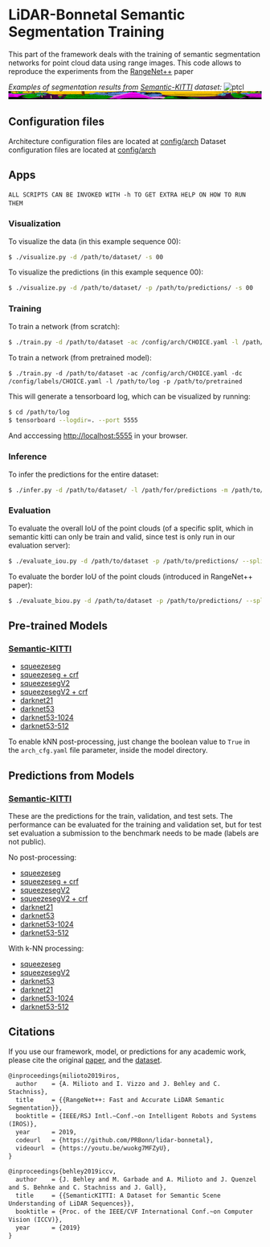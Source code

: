 # LiDAR-Bonnetal Semantic Segmentation Training

This part of the framework deals with the training of semantic segmentation networks for point cloud data using range images. This code allows to reproduce the experiments from the [RangeNet++](http://www.ipb.uni-bonn.de/wp-content/papercite-data/pdf/milioto2019iros.pdf) paper

_Examples of segmentation results from [Semantic-KITTI](http://semantic-kitti.org) dataset:_
![ptcl](pics/semantic-ptcl.gif)
![ptcl](pics/semantic-proj.gif)

## Configuration files

Architecture configuration files are located at [config/arch](config/arch/)
Dataset configuration files are located at [config/arch](config/labels/)

## Apps

`ALL SCRIPTS CAN BE INVOKED WITH -h TO GET EXTRA HELP ON HOW TO RUN THEM`

### Visualization

To visualize the data (in this example sequence 00):

```sh
$ ./visualize.py -d /path/to/dataset/ -s 00
```

To visualize the predictions (in this example sequence 00):

```sh
$ ./visualize.py -d /path/to/dataset/ -p /path/to/predictions/ -s 00
```

### Training

To train a network (from scratch):

```sh
$ ./train.py -d /path/to/dataset -ac /config/arch/CHOICE.yaml -l /path/to/log
```

To train a network (from pretrained model):

```
$ ./train.py -d /path/to/dataset -ac /config/arch/CHOICE.yaml -dc /config/labels/CHOICE.yaml -l /path/to/log -p /path/to/pretrained
```

This will generate a tensorboard log, which can be visualized by running:

```sh
$ cd /path/to/log
$ tensorboard --logdir=. --port 5555
```

And acccessing [http://localhost:5555](http://localhost:5555) in your browser.

### Inference

To infer the predictions for the entire dataset:

```sh
$ ./infer.py -d /path/to/dataset/ -l /path/for/predictions -m /path/to/model
````

### Evaluation

To evaluate the overall IoU of the point clouds (of a specific split, which in semantic kitti can only be train and valid, since test is only run in our evaluation server):

```sh
$ ./evaluate_iou.py -d /path/to/dataset -p /path/to/predictions/ --split valid
```

To evaluate the border IoU of the point clouds (introduced in RangeNet++ paper):

```sh
$ ./evaluate_biou.py -d /path/to/dataset -p /path/to/predictions/ --split valid --border 1 --conn 4
```

## Pre-trained Models

### [Semantic-KITTI](http://semantic-kitti.org)

- [squeezeseg](http://www.ipb.uni-bonn.de/html/projects/bonnetal/lidar/semantic/models/squeezeseg.tar.gz)
- [squeezeseg + crf](http://www.ipb.uni-bonn.de/html/projects/bonnetal/lidar/semantic/models/squeezeseg-crf.tar.gz)
- [squeezesegV2](http://www.ipb.uni-bonn.de/html/projects/bonnetal/lidar/semantic/models/squeezesegV2.tar.gz)
- [squeezesegV2 + crf](http://www.ipb.uni-bonn.de/html/projects/bonnetal/lidar/semantic/models/squeezesegV2-crf.tar.gz)
- [darknet21](http://www.ipb.uni-bonn.de/html/projects/bonnetal/lidar/semantic/models/darknet21.tar.gz)
- [darknet53](http://www.ipb.uni-bonn.de/html/projects/bonnetal/lidar/semantic/models/darknet53.tar.gz)
- [darknet53-1024](http://www.ipb.uni-bonn.de/html/projects/bonnetal/lidar/semantic/models/darknet53-1024.tar.gz)
- [darknet53-512](http://www.ipb.uni-bonn.de/html/projects/bonnetal/lidar/semantic/models/darknet53-512.tar.gz)

To enable kNN post-processing, just change the boolean value to `True` in the `arch_cfg.yaml` file parameter, inside the model directory.
  
## Predictions from Models

### [Semantic-KITTI](http://semantic-kitti.org)

These are the predictions for the train, validation, and test sets. The performance can be evaluated for the training and validation set, but for test set evaluation a submission to the benchmark needs to be made (labels are not public).

No post-processing:
- [squeezeseg](http://www.ipb.uni-bonn.de/html/projects/bonnetal/lidar/semantic/predictions/squeezeseg.tar.gz)
- [squeezeseg + crf](http://www.ipb.uni-bonn.de/html/projects/bonnetal/lidar/semantic/predictions/squeezeseg-crf.tar.gz)
- [squeezesegV2](http://www.ipb.uni-bonn.de/html/projects/bonnetal/lidar/semantic/predictions/squeezesegV2.tar.gz)
- [squeezesegV2 + crf](http://www.ipb.uni-bonn.de/html/projects/bonnetal/lidar/semantic/predictions/squeezesegV2-crf.tar.gz)
- [darknet21](http://www.ipb.uni-bonn.de/html/projects/bonnetal/lidar/semantic/predictions/darknet21.tar.gz)
- [darknet53](http://www.ipb.uni-bonn.de/html/projects/bonnetal/lidar/semantic/predictions/darknet53.tar.gz)
- [darknet53-1024](http://www.ipb.uni-bonn.de/html/projects/bonnetal/lidar/semantic/predictions/darknet53-1024.tar.gz)
- [darknet53-512](http://www.ipb.uni-bonn.de/html/projects/bonnetal/lidar/semantic/predictions/darknet53-512.tar.gz)

With k-NN processing:
- [squeezeseg](http://www.ipb.uni-bonn.de/html/projects/bonnetal/lidar/semantic/predictions/squeezeseg-knn.tar.gz)
- [squeezesegV2](http://www.ipb.uni-bonn.de/html/projects/bonnetal/lidar/semantic/predictions/squeezesegV2-knn.tar.gz)
- [darknet53](http://www.ipb.uni-bonn.de/html/projects/bonnetal/lidar/semantic/predictions/darknet53-knn.tar.gz)
- [darknet21](http://www.ipb.uni-bonn.de/html/projects/bonnetal/lidar/semantic/predictions/darknet21-knn.tar.gz)
- [darknet53-1024](http://www.ipb.uni-bonn.de/html/projects/bonnetal/lidar/semantic/predictions/darknet53-1024-knn.tar.gz)
- [darknet53-512](http://www.ipb.uni-bonn.de/html/projects/bonnetal/lidar/semantic/predictions/darknet53-512-knn.tar.gz)

## Citations

If you use our framework, model, or predictions for any academic work, please cite the original [paper](http://www.ipb.uni-bonn.de/wp-content/papercite-data/pdf/milioto2019iros.pdf), and the [dataset](http://semantic-kitti.org).

```
@inproceedings{milioto2019iros,
  author    = {A. Milioto and I. Vizzo and J. Behley and C. Stachniss},
  title     = {{RangeNet++: Fast and Accurate LiDAR Semantic Segmentation}},
  booktitle = {IEEE/RSJ Intl.~Conf.~on Intelligent Robots and Systems (IROS)},
  year      = 2019,
  codeurl   = {https://github.com/PRBonn/lidar-bonnetal},
  videourl  = {https://youtu.be/wuokg7MFZyU},
}
```

```
@inproceedings{behley2019iccv,
  author    = {J. Behley and M. Garbade and A. Milioto and J. Quenzel and S. Behnke and C. Stachniss and J. Gall},
  title     = {{SemanticKITTI: A Dataset for Semantic Scene Understanding of LiDAR Sequences}},
  booktitle = {Proc. of the IEEE/CVF International Conf.~on Computer Vision (ICCV)},
  year      = {2019}
}
```